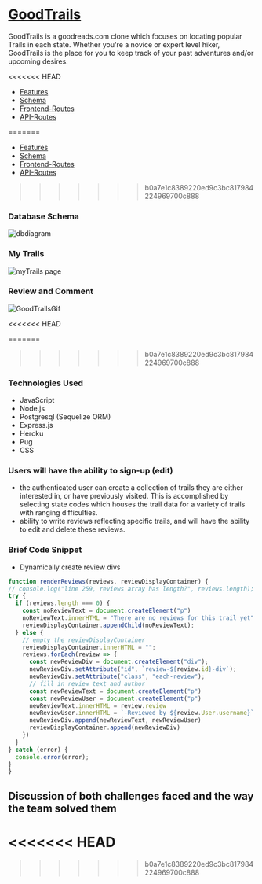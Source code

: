 
# [GoodTrails](https://good-trails.herokuapp.com/)
GoodTrails is a goodreads.com clone which focuses on locating popular Trails in each state. Whether you're a novice or expert level hiker, GoodTrails is the place for you to keep track of your past adventures and/or upcoming desires.

<<<<<<< HEAD
  * [Features](https://github.com/Run5/GoodTrails/wiki/Features)
  * [Schema](https://github.com/Run5/GoodTrails/wiki/Database-Schema)
  * [Frontend-Routes](https://github.com/Run5/GoodTrails/wiki/Frontend-Routes)
  * [API-Routes](https://github.com/Run5/GoodTrails/wiki/API-Documentation)


=======
  * [Features](https://github.com/Run5/GoodTrails/wiki/Features) 
  * [Schema](https://github.com/Run5/GoodTrails/wiki/Database-Schema)
  * [Frontend-Routes](https://github.com/Run5/GoodTrails/wiki/Frontend-Routes)
  * [API-Routes](https://github.com/Run5/GoodTrails/wiki/API-Documentation)
  
  
>>>>>>> b0a7e1c8389220ed9c3bc817984224969700c888
### Database Schema
![dbdiagram](https://user-images.githubusercontent.com/65651149/120942110-a2c3e880-c6f4-11eb-9f4b-51467dcd920b.png)

### My Trails
![myTrails page](https://user-images.githubusercontent.com/65651149/120942182-31386a00-c6f5-11eb-9dfa-1c517e86057c.jpg)

### Review and Comment
![GoodTrailsGif](https://user-images.githubusercontent.com/65651149/120942218-6f358e00-c6f5-11eb-8bd6-d3f920c2c1da.gif)

<<<<<<< HEAD

=======
 
>>>>>>> b0a7e1c8389220ed9c3bc817984224969700c888
 ### Technologies Used
 * JavaScript
 * Node.js
 * Postgresql (Sequelize ORM)
 * Express.js
 * Heroku
 * Pug
 * CSS

 ### Users will have the ability to sign-up (edit)
   * the authenticated user can create a collection of trails they are either interested in, or have previously visited.  This is accomplished by selecting state codes which houses the trail data for a variety of trails with ranging difficulties.
   * ability to write reviews reflecting specific trails, and will have the ability to edit and delete these reviews.

 ### Brief Code Snippet
  * Dynamically create review divs
  ```javascript
function renderReviews(reviews, reviewDisplayContainer) {
  // console.log("line 259, reviews array has length?", reviews.length);
  try {
    if (reviews.length === 0) {
      const noReviewText = document.createElement("p")
      noReviewText.innerHTML = "There are no reviews for this trail yet"
      reviewDisplayContainer.appendChild(noReviewText);
    } else {
      // empty the reviewDisplayContainer
      reviewDisplayContainer.innerHTML = "";
      reviews.forEach(review => {
        const newReviewDiv = document.createElement("div");
        newReviewDiv.setAttribute("id", `review-${review.id}-div`);
        newReviewDiv.setAttribute("class", "each-review");
        // fill in review text and author
        const newReviewText = document.createElement("p")
        const newReviewUser = document.createElement("p")
        newReviewText.innerHTML = review.review
        newReviewUser.innerHTML = `-Reviewed by ${review.User.username}`
        newReviewDiv.append(newReviewText, newReviewUser)
        reviewDisplayContainer.append(newReviewDiv)
      })
    }
  } catch (error) {
    console.error(error);
  }
}
  ```

 ## Discussion of both challenges faced and the way the team solved them
<<<<<<< HEAD
=======
  



>>>>>>> b0a7e1c8389220ed9c3bc817984224969700c888
